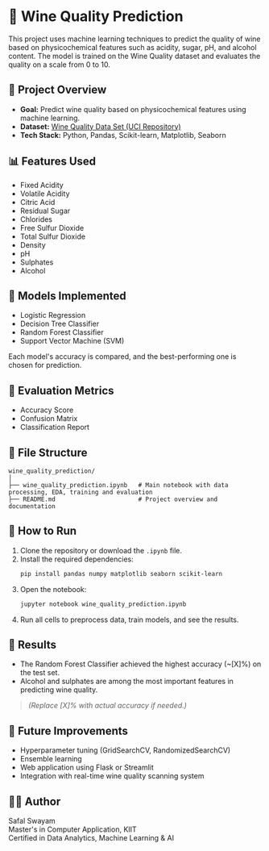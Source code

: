
# 🍷 Wine Quality Prediction

This project uses machine learning techniques to predict the quality of wine based on physicochemical features such as acidity, sugar, pH, and alcohol content. The model is trained on the Wine Quality dataset and evaluates the quality on a scale from 0 to 10.

## 📌 Project Overview

- **Goal:** Predict wine quality based on physicochemical features using machine learning.
- **Dataset:** [Wine Quality Data Set (UCI Repository)](https://github.com/Safalswayam/Wine_Quality_Perediction/blob/c61fe1829c8713aabddc2fc729d5607dcd5e28a5/WineQT.csv)
- **Tech Stack:** Python, Pandas, Scikit-learn, Matplotlib, Seaborn

## 📊 Features Used

- Fixed Acidity  
- Volatile Acidity  
- Citric Acid  
- Residual Sugar  
- Chlorides  
- Free Sulfur Dioxide  
- Total Sulfur Dioxide  
- Density  
- pH  
- Sulphates  
- Alcohol  

## 🔧 Models Implemented

- Logistic Regression  
- Decision Tree Classifier  
- Random Forest Classifier  
- Support Vector Machine (SVM)

Each model's accuracy is compared, and the best-performing one is chosen for prediction.

## 🧪 Evaluation Metrics

- Accuracy Score  
- Confusion Matrix  
- Classification Report

## 📁 File Structure

```
wine_quality_prediction/
│
├── wine_quality_prediction.ipynb   # Main notebook with data processing, EDA, training and evaluation
├── README.md                       # Project overview and documentation
```

## 🚀 How to Run

1. Clone the repository or download the `.ipynb` file.
2. Install the required dependencies:
   ```bash
   pip install pandas numpy matplotlib seaborn scikit-learn
   ```
3. Open the notebook:
   ```bash
   jupyter notebook wine_quality_prediction.ipynb
   ```
4. Run all cells to preprocess data, train models, and see the results.

## 📌 Results

- The Random Forest Classifier achieved the highest accuracy (~[X]%) on the test set.
- Alcohol and sulphates are among the most important features in predicting wine quality.

> *(Replace [X]% with actual accuracy if needed.)*

## 🧠 Future Improvements

- Hyperparameter tuning (GridSearchCV, RandomizedSearchCV)  
- Ensemble learning  
- Web application using Flask or Streamlit  
- Integration with real-time wine quality scanning system

## 👨‍💻 Author

Safal Swayam  
Master's in Computer Application, KIIT  
Certified in Data Analytics, Machine Learning & AI

